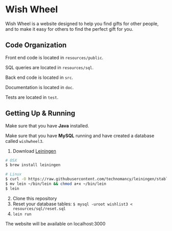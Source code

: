 # Wish Wheel

Wish Wheel is a website designed to help you find gifts for other people, and to make it easy for others to find the perfect gift for you.

## Code Organization

Front end code is located in `resources/public`.

SQL queries are located in `resources/sql`.

Back end code is located in `src`.

Documentation is located in `doc`.

Tests are located in `test`.


## Getting Up & Running

Make sure that you have **Java** installed.

Make sure that you have **MySQL** running and have created a database
called `wishwheel3`.

1. Download [Leiningen](http://leiningen.org)
  ``` bash
  # OSX
  $ brew install leiningen

  # Linux
  $ curl -O https://raw.githubusercontent.com/technomancy/leiningen/stable/bin/lein
  $ mv lein ~/bin/lein && chmod a+x ~/bin/lein
  $ lein
  ```
2. Clone this repository
3. Reset your database tables: `$ mysql -uroot wishlist3 < resources/sql/reset.sql`
4. `lein run`

The website will be available on localhost:3000
